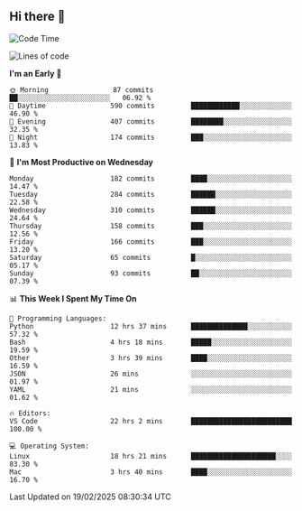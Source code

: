 ## Hi there 👋

<!--
**Wangmerlyn/Wangmerlyn** is a ✨ _special_ ✨ repository because its `README.md` (this file) appears on your GitHub profile.

Here are some ideas to get you started:

- 🔭 I’m currently working on ...
- 🌱 I’m currently learning ...
- 👯 I’m looking to collaborate on ...
- 🤔 I’m looking for help with ...
- 💬 Ask me about ...
- 📫 How to reach me: ...
- 😄 Pronouns: ...
- ⚡ Fun fact: ...
-->
<!--START_SECTION:waka-->
![Code Time](http://img.shields.io/badge/Code%20Time-67%20hrs%204%20mins-blue)

![Lines of code](https://img.shields.io/badge/From%20Hello%20World%20I%27ve%20Written-8.4%20million%20lines%20of%20code-blue)

**I'm an Early 🐤** 

```text
🌞 Morning                87 commits          ██░░░░░░░░░░░░░░░░░░░░░░░   06.92 % 
🌆 Daytime                590 commits         ████████████░░░░░░░░░░░░░   46.90 % 
🌃 Evening                407 commits         ████████░░░░░░░░░░░░░░░░░   32.35 % 
🌙 Night                  174 commits         ███░░░░░░░░░░░░░░░░░░░░░░   13.83 % 
```
📅 **I'm Most Productive on Wednesday** 

```text
Monday                   182 commits         ████░░░░░░░░░░░░░░░░░░░░░   14.47 % 
Tuesday                  284 commits         ██████░░░░░░░░░░░░░░░░░░░   22.58 % 
Wednesday                310 commits         ██████░░░░░░░░░░░░░░░░░░░   24.64 % 
Thursday                 158 commits         ███░░░░░░░░░░░░░░░░░░░░░░   12.56 % 
Friday                   166 commits         ███░░░░░░░░░░░░░░░░░░░░░░   13.20 % 
Saturday                 65 commits          █░░░░░░░░░░░░░░░░░░░░░░░░   05.17 % 
Sunday                   93 commits          ██░░░░░░░░░░░░░░░░░░░░░░░   07.39 % 
```


📊 **This Week I Spent My Time On** 

```text
💬 Programming Languages: 
Python                   12 hrs 37 mins      ██████████████░░░░░░░░░░░   57.32 % 
Bash                     4 hrs 18 mins       █████░░░░░░░░░░░░░░░░░░░░   19.59 % 
Other                    3 hrs 39 mins       ████░░░░░░░░░░░░░░░░░░░░░   16.59 % 
JSON                     26 mins             ░░░░░░░░░░░░░░░░░░░░░░░░░   01.97 % 
YAML                     21 mins             ░░░░░░░░░░░░░░░░░░░░░░░░░   01.62 % 

🔥 Editors: 
VS Code                  22 hrs 2 mins       █████████████████████████   100.00 % 

💻 Operating System: 
Linux                    18 hrs 21 mins      █████████████████████░░░░   83.30 % 
Mac                      3 hrs 40 mins       ████░░░░░░░░░░░░░░░░░░░░░   16.70 % 
```


 Last Updated on 19/02/2025 08:30:34 UTC
<!--END_SECTION:waka-->
